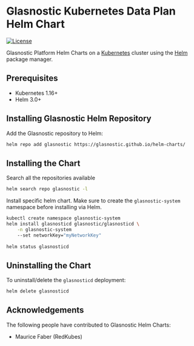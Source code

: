 # Glasnostic Kubernetes Data Plan Helm Chart

[![License][license-img]][license]

[license-img]: https://img.shields.io/badge/License-Apache%202.0-blue.svg
[license]: https://github.com/glasnostic/helm-charts/blob/master/LICENSE

Glasnostic Platform Helm Charts on a [Kubernetes](https://kubernetes.io) cluster using the
[Helm](https://helm.sh) package manager.

## Prerequisites

- Kubernetes 1.16+
- Helm 3.0+

## Installing Glasnostic Helm Repository

Add the Glasnostic repository to Helm:

```sh
helm repo add glasnostic https://glasnostic.github.io/helm-charts/
```

## Installing the Chart

Search all the repositories available

```sh
helm search repo glasnostic -l
```

Install specific helm chart. Make sure to create the `glasnostic-system` namespace before installing via Helm.

```sh
kubectl create namespace glasnostic-system
helm install glasnosticd glasnostic/glasnosticd \
    -n glasnostic-system
    --set networkKey="myNetworkKey"
    
helm status glasnosticd
```

## Uninstalling the Chart

To uninstall/delete the `glasnosticd` deployment:

```sh
helm delete glasnosticd
```

## Acknowledgements

The following people have contributed to Glasnostic Helm Charts:

- Maurice Faber (RedKubes)